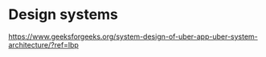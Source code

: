 # Design systems

https://www.geeksforgeeks.org/system-design-of-uber-app-uber-system-architecture/?ref=lbp
